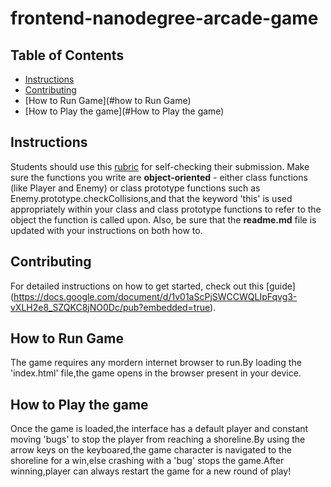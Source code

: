 frontend-nanodegree-arcade-game
===============================


## Table of Contents

* [Instructions](#instructions)
* [Contributing](#contributing)
* [How to Run Game](#how to Run Game)
* [How to Play the game](#How to Play the game)

## Instructions

Students should use this [rubric](https://review.udacity.com/#!/projects/2696458597/rubric) 
for self-checking their submission. Make sure the functions you write are **object-oriented** - either class functions (like Player and Enemy) or class prototype functions such as Enemy.prototype.checkCollisions,and that the keyword 'this' is used appropriately within your class and class prototype functions to refer to the object 
the function is called upon. Also, be sure that the **readme.md** file is updated with your instructions on both how to.


## Contributing

For detailed instructions on how to get started, check out this [guide]
(https://docs.google.com/document/d/1v01aScPjSWCCWQLIpFqvg3-vXLH2e8_SZQKC8jNO0Dc/pub?embedded=true).

## How to Run Game

The game requires any mordern internet browser to run.By loading the 'index.html' file,the game opens in the browser present in your device.

## How to Play the game

Once the game is loaded,the interface has a default player and constant moving 'bugs' to stop the player from reaching a shoreline.By using the arrow keys on the keyboared,the game character is navigated to the shoreline for a win,else crashing with a 'bug' stops the game.After winning,player can always restart the game for a new round of play!
